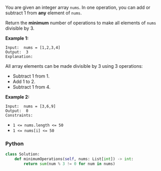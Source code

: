 You are given an integer array  `nums`. In one operation, you can add or subtract 1 from  **any**  element of  `nums`.

Return the  **minimum**  number of operations to make all elements of  `nums`  divisible by 3.

**Example 1:**

```
Input:  nums = [1,2,3,4]
Output:  3
Explanation:
```

All array elements can be made divisible by 3 using 3 operations:

- Subtract 1 from 1.
- Add 1 to 2.
- Subtract 1 from 4.

**Example 2:**

```
Input:  nums = [3,6,9]
Output:  0
Constraints:
```

- `1 <= nums.length <= 50`
- `1 <= nums[i] <= 50`

### Python

```python
class Solution:
    def minimumOperations(self, nums: List[int]) -> int:
        return sum(num % 3 != 0 for num in nums)
```